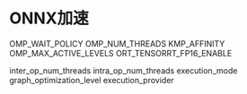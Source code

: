 # ONNX加速

OMP_WAIT_POLICY
OMP_NUM_THREADS
KMP_AFFINITY
OMP_MAX_ACTIVE_LEVELS
ORT_TENSORRT_FP16_ENABLE

inter_op_num_threads
intra_op_num_threads
execution_mode
graph_optimization_level
execution_provider